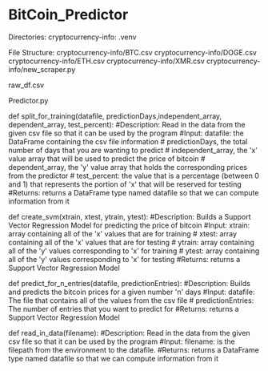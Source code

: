 # BitCoin_Predictor

Directories:
cryptocurrency-info:
.venv

File Structure:
cryptocurrency-info/BTC.csv
cryptocurrency-info/DOGE.csv
cryptocurrency-info/ETH.csv
cryptocurrency-info/XMR.csv
cryptocurrency-info/new_scraper.py

raw_df.csv


Predictor.py

def split_for_training(datafile, predictionDays,independent_array, dependent_array, test_percent):
    #Description: Read in the data from the given csv file so that it can be used by the program
    #Input: datafile: the DataFrame containing the csv file information
    #       predictionDays, the total number of days that you are wanting to predict
    #       independent_array, the 'x' value array that will be used to predict the price of bitcoin
    #       dependent_array, the 'y' value array that holds the corresponding prices from the predictor
    #       test_percent: the value that is a percentage (between 0 and 1) that represents the portion of 'x' that will be reserved for testing
    #Returns: returns a DataFrame type named datafile so that we can compute information from it

def create_svm(xtrain, xtest, ytrain, ytest):
    #Description: Builds a Support Vector Regression Model for predicting the price of bitcoin
    #Input: xtrain: array containing all of the 'x' values that are for training
    #       xtest: array containing all of the 'x' values that are for testing
    #       ytrain: array containing all of the 'y' values corresponding to 'x' for training
    #       ytest: array containing all of the 'y' values corresponding to 'x' for testing
    #Returns: returns a Support Vector Regression Model 

def predict_for_n_entries(datafile, predictionEntries):
    #Description: Builds and predicts the bitcoin prices for a given number 'n' days
    #Input: datafile: The file that contains all of the values from the csv file
    #       predictionEntries: The number of entries that you want to predict for
    #Returns: returns a Support Vector Regression Model 

def read_in_data(filename):
#Description: Read in the data from the given csv file so that it can be used by the program
#Input: filename: is the filepath from the environment to the datafile. 
#Returns: returns a DataFrame type named datafile so that we can compute information from it
